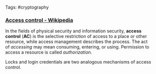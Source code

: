 Tags: #cryptography 

### [Access control - Wikipedia](https://en.wikipedia.org/wiki/Access_control)

In the fields of physical security and information security, **access control** (**AC**) is the selective restriction of access to a place or other resource, while access management describes the process. The act of _accessing_ may mean consuming, entering, or using. Permission to access a resource is called _authorization_.

Locks and login credentials are two analogous mechanisms of access control.